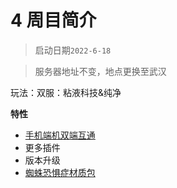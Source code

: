 # 4 周目简介

> 启动日期`2022-6-18`

> 服务器地址不变，地点更换至武汉

玩法：双服：粘液科技&纯净

**特性**

- [手机端机双端互通](geyser-data-interchange.md)
- 更多插件
- 版本升级
- [蜘蛛恐惧症材质包](4-spider.md)